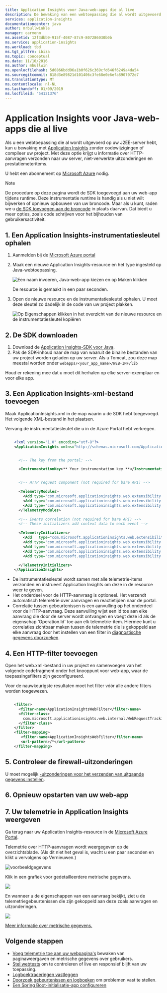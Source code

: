 ```yaml
---
title: Application Insights voor Java-web-apps die al live
description: De bewaking van een webtoepassing die al wordt uitgevoerd op uw server starten
services: application-insights
documentationcenter: java
author: mrbullwinkle
manager: carmonm
ms.assetid: 12f3dbb9-915f-4087-87c9-807286030b0b
ms.service: application-insights
ms.workload: tbd
ms.tgt_pltfrm: ibiza
ms.topic: conceptual
ms.date: 11/10/2016
ms.author: mbullwin
ms.openlocfilehash: 5d0866bdd96a1b0f626c369cfd646f6249a4da54
ms.sourcegitcommit: 818d3e89821d101406c3fe68e0e6efa8907072e7
ms.translationtype: MT
ms.contentlocale: nl-NL
ms.lasthandoff: 01/09/2019
ms.locfileid: "54121376"
---
```

# <a name="application-insights-for-java-web-apps-that-are-already-live"></a>Application Insights voor Java-web-apps die al live

Als u een webtoepassing die al wordt uitgevoerd op uw J2EE-server hebt, kun u bewaking met [Application Insights](../../azure-monitor/app/app-insights-overview.md) zonder codewijzigingen of compileer uw project. Met deze optie krijgt u informatie over HTTP-aanvragen verzonden naar uw server, niet-verwerkte uitzonderingen en prestatiemeteritems.

U hebt een abonnement op [Microsoft Azure](https://azure.com) nodig.

> [!NOTE]
> De procedure op deze pagina wordt de SDK toegevoegd aan uw web-app tijdens runtime. Deze instrumentatie runtime is handig als u niet wilt bijwerken of opnieuw opbouwen van uw broncode. Maar als u kunt, raden we u [de SDK toevoegen aan de broncode](java-get-started.md) in plaats daarvan. Dat biedt u meer opties, zoals code schrijven voor het bijhouden van gebruikersactiviteit.
> 
> 

## <a name="1-get-an-application-insights-instrumentation-key"></a>1. Een Application Insights-instrumentatiesleutel ophalen
1. Aanmelden bij de [Microsoft Azure portal](https://portal.azure.com)
2. Maak een nieuwe Application Insights-resource en het type ingesteld op Java-webtoepassing.
   
    ![Een naam invoeren, Java-web-app kiezen en op Maken klikken](./media/java-live/02-create.png)

    De resource is gemaakt in een paar seconden.

4. Open de nieuwe resource en de instrumentatiesleutel ophalen. U moet deze sleutel zo dadelijk in de code van uw project plakken.
   
    ![Op Eigenschappen klikken in het overzicht van de nieuwe resource en de instrumentatiesleutel kopiëren](./media/java-live/03-key.png)

## <a name="2-download-the-sdk"></a>2. De SDK downloaden
1. Download de [Application Insights-SDK voor Java](https://aka.ms/aijavasdk). 
2. Pak de SDK-inhoud naar de map van waaruit de binaire bestanden van uw project worden geladen op uw server. Als u Tomcat, zou deze map meestal worden onder `webapps/<your_app_name>/WEB-INF/lib`

Houd er rekening mee dat u moet dit herhalen op elke server-exemplaar en voor elke app.

## <a name="3-add-an-application-insights-xml-file"></a>3. Een Application Insights-xml-bestand toevoegen
Maak ApplicationInsights.xml in de map waarin u de SDK hebt toegevoegd. Het volgende XML-bestand in het plaatsen.

Vervang de instrumentatiesleutel die u in de Azure Portal hebt verkregen.

```XML

    <?xml version="1.0" encoding="utf-8"?>
    <ApplicationInsights xmlns="http://schemas.microsoft.com/ApplicationInsights/2013/Settings" schemaVersion="2014-05-30">


      <!-- The key from the portal: -->

      <InstrumentationKey>** Your instrumentation key **</InstrumentationKey>


      <!-- HTTP request component (not required for bare API) -->

      <TelemetryModules>
        <Add type="com.microsoft.applicationinsights.web.extensibility.modules.WebRequestTrackingTelemetryModule"/>
        <Add type="com.microsoft.applicationinsights.web.extensibility.modules.WebSessionTrackingTelemetryModule"/>
        <Add type="com.microsoft.applicationinsights.web.extensibility.modules.WebUserTrackingTelemetryModule"/>
      </TelemetryModules>

      <!-- Events correlation (not required for bare API) -->
      <!-- These initializers add context data to each event -->

      <TelemetryInitializers>
        <Add   type="com.microsoft.applicationinsights.web.extensibility.initializers.WebOperationIdTelemetryInitializer"/>
        <Add type="com.microsoft.applicationinsights.web.extensibility.initializers.WebOperationNameTelemetryInitializer"/>
        <Add type="com.microsoft.applicationinsights.web.extensibility.initializers.WebSessionTelemetryInitializer"/>
        <Add type="com.microsoft.applicationinsights.web.extensibility.initializers.WebUserTelemetryInitializer"/>
        <Add type="com.microsoft.applicationinsights.web.extensibility.initializers.WebUserAgentTelemetryInitializer"/>

      </TelemetryInitializers>
    </ApplicationInsights>
```

* De instrumentatiesleutel wordt samen met alle telemetrie-items verzonden en instrueert Application Insights om deze in de resource weer te geven.
* Het onderdeel voor de HTTP-aanvraag is optioneel. Het verzendt automatisch telemetrie over aanvragen en reactietijden naar de portal.
* Correlatie tussen gebeurtenissen is een aanvulling op het onderdeel voor de HTTP-aanvraag. Deze aanvulling wijst een id toe aan elke aanvraag die door de server wordt ontvangen en voegt deze id als de eigenschap 'Operation.Id' toe aan elk telemetrie-item. Hiermee kunt u correlaties zichtbaar maken tussen de telemetrie die is gekoppeld aan elke aanvraag door het instellen van een filter in [diagnostische gegevens doorzoeken](../../azure-monitor/app/diagnostic-search.md).

## <a name="4-add-an-http-filter"></a>4. Een HTTP-filter toevoegen
Open het web.xml-bestand in uw project en samenvoegen van het volgende codefragment onder het knooppunt voor web-app, waar de toepassingsfilters zijn geconfigureerd.

Voor de nauwkeurigste resultaten moet het filter vóór alle andere filters worden toegewezen.

```XML

    <filter>
      <filter-name>ApplicationInsightsWebFilter</filter-name>
      <filter-class>
        com.microsoft.applicationinsights.web.internal.WebRequestTrackingFilter
      </filter-class>
    </filter>
    <filter-mapping>
       <filter-name>ApplicationInsightsWebFilter</filter-name>
       <url-pattern>/*</url-pattern>
    </filter-mapping>
```

## <a name="5-check-firewall-exceptions"></a>5. Controleer de firewall-uitzonderingen
U moet mogelijk [-uitzonderingen voor het verzenden van uitgaande gegevens instellen](../../azure-monitor/app/ip-addresses.md).

## <a name="6-restart-your-web-app"></a>6. Opnieuw opstarten van uw web-app
## <a name="7-view-your-telemetry-in-application-insights"></a>7. Uw telemetrie in Application Insights weergeven
Ga terug naar uw Application Insights-resource in de [Microsoft Azure Portal](https://portal.azure.com).

Telemetrie over HTTP-aanvragen wordt weergegeven op de overzichtsblade. (Als dit niet het geval is, wacht u een paar seconden en klikt u vervolgens op Vernieuwen.)

![voorbeeldgegevens](./media/java-live/5-results.png)

Klik in een grafiek voor gedetailleerdere metrische gegevens. 

![](./media/java-live/6-barchart.png)

En wanneer u de eigenschappen van een aanvraag bekijkt, ziet u de telemetriegebeurtenissen die zijn gekoppeld aan deze zoals aanvragen en uitzonderingen.

![](./media/java-live/7-instance.png)

[Meer informatie over metrische gegevens.](../../azure-monitor/app/metrics-explorer.md)

## <a name="next-steps"></a>Volgende stappen
* [Voeg telemetrie toe aan uw webpagina's](javascript.md) bewaken van paginaweergaven en metrische gegevens over gebruikers.
* [Stel webtests](../../azure-monitor/app/monitor-web-app-availability.md) om te controleren of live en responsief blijft van uw toepassing.
* [Logboektraceringen vastleggen](java-trace-logs.md)
* [Doorzoek gebeurtenissen en logboeken](../../azure-monitor/app/diagnostic-search.md) om problemen vast te stellen.
* [Een Spring Boot-initialisatie-app configureren](https://docs.microsoft.com/java/azure/spring-framework/configure-spring-boot-java-applicationinsights)
